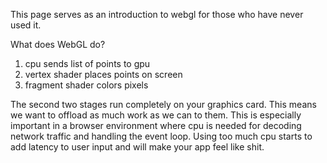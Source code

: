 This page serves as an introduction to webgl for those who have never used it.

What does WebGL do?

1. cpu sends list of points to gpu
2. vertex shader places points on screen
3. fragment shader colors pixels

The second two stages run completely on your graphics card. This means we want to
offload as much work as we can to them. This is especially important in a
browser environment where cpu is needed for decoding network traffic and handling the
event loop. Using too much cpu starts to add latency to user input and will make your
app feel like shit.




